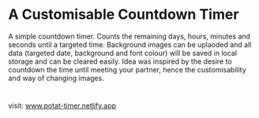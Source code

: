 # A Customisable Countdown Timer
A simple countdown timer. Counts the remaining days, hours, minutes and seconds until a targeted time. Background images can be uplaoded and all data (targeted date, background and font colour) will be saved in local storage and can be cleared easily. Idea was inspired by the desire to countdown the time until meeting your partner, hence the customisability and way of changing images.
#
visit:
www.potat-timer.netlify.app
